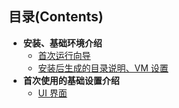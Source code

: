## 目录(Contents)

- **安装、基础环境介绍**
  - [首次运行向导](first-run-wizard.md)
  - [安装后生成的目录说明、VM 设置](installation-directory-introduce.md)
- **首次使用的基础设置介绍**
  - [UI 界面](interface-introduce.md)

